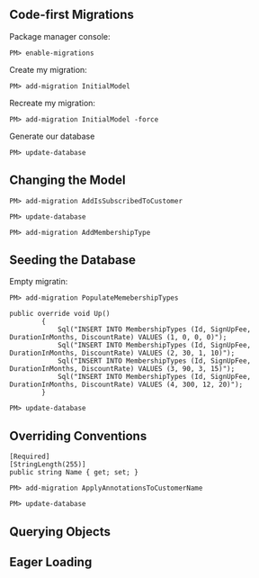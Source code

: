 ﻿## Code-first Migrations

Package manager console:
```
PM> enable-migrations
```
Create my migration:
```
PM> add-migration InitialModel
```
Recreate my migration:
```
PM> add-migration InitialModel -force
```
Generate our database
```
PM> update-database
```

## Changing the Model

```
PM> add-migration AddIsSubscribedToCustomer
```

```
PM> update-database
```

```
PM> add-migration AddMembershipType
```

## Seeding the Database
Empty migratin:
```
PM> add-migration PopulateMemebershipTypes
```

```
public override void Up()
        {
            Sql("INSERT INTO MembershipTypes (Id, SignUpFee, DurationInMonths, DiscountRate) VALUES (1, 0, 0, 0)");
            Sql("INSERT INTO MembershipTypes (Id, SignUpFee, DurationInMonths, DiscountRate) VALUES (2, 30, 1, 10)");
            Sql("INSERT INTO MembershipTypes (Id, SignUpFee, DurationInMonths, DiscountRate) VALUES (3, 90, 3, 15)");
            Sql("INSERT INTO MembershipTypes (Id, SignUpFee, DurationInMonths, DiscountRate) VALUES (4, 300, 12, 20)");
        }
```

```
PM> update-database
```

## Overriding Conventions

```
[Required]
[StringLength(255)]
public string Name { get; set; }
```

```
PM> add-migration ApplyAnnotationsToCustomerName
```

```
PM> update-database
```

## Querying Objects

## Eager Loading
